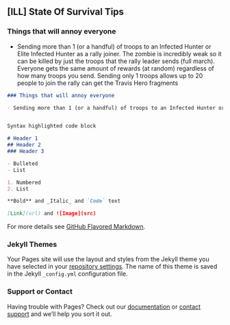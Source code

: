 ## [ILL] State Of Survival Tips


### Things that will annoy everyone

- Sending more than 1 (or a handful) of troops to an Infected Hunter or Elite Infected Hunter as a rally joiner. The zombie is incredibly weak so it can be killed by just the troops that the rally leader sends (full march). Everyone gets the same amount of rewards (at random) regardless of how many troops you send. Sending only 1 troops allows up to 20 people to join the rally can get the Travis Hero fragments


```markdown
### Things that will annoy everyone

- Sending more than 1 (or a handful) of troops to an Infected Hunter or Elite Infected Hunter as a rally joiner. The zombie is incredibly weak so it can be killed by just the troops that the rally leader sends (full march). Everyone gets the same amount of rewards (at random) regardless of how many troops you send. Sending only 1 troops allows up to 20 people to join the rally can get the Travis Hero fragments


Syntax highlighted code block

# Header 1
## Header 2
### Header 3

- Bulleted
- List

1. Numbered
2. List

**Bold** and _Italic_ and `Code` text

[Link](url) and ![Image](src)
```

For more details see [GitHub Flavored Markdown](https://guides.github.com/features/mastering-markdown/).

### Jekyll Themes

Your Pages site will use the layout and styles from the Jekyll theme you have selected in your [repository settings](https://github.com/dalemhandley/StateOfSurvival/settings). The name of this theme is saved in the Jekyll `_config.yml` configuration file.

### Support or Contact

Having trouble with Pages? Check out our [documentation](https://docs.github.com/categories/github-pages-basics/) or [contact support](https://github.com/contact) and we’ll help you sort it out.
